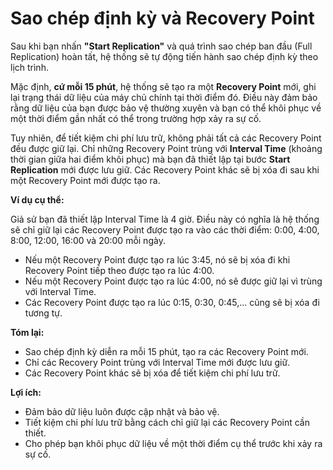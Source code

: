 # Sao chép định kỳ và Recovery Point

Sau khi bạn nhấn **"Start Replication"** và quá trình sao chép ban đầu (Full Replication) hoàn tất, hệ thống sẽ tự động tiến hành sao chép định kỳ theo lịch trình.&#x20;

Mặc định, **cứ mỗi 15 phút**, hệ thống sẽ tạo ra một **Recovery Point** mới, ghi lại trạng thái dữ liệu của máy chủ chính tại thời điểm đó. Điều này đảm bảo rằng dữ liệu của bạn được bảo vệ thường xuyên và bạn có thể khôi phục về một thời điểm gần nhất có thể trong trường hợp xảy ra sự cố.

Tuy nhiên, để tiết kiệm chi phí lưu trữ, không phải tất cả các Recovery Point đều được giữ lại. Chỉ những Recovery Point trùng với **Interval Time** (khoảng thời gian giữa hai điểm khôi phục) mà bạn đã thiết lập tại bước **Start Replication** mới được lưu giữ. Các Recovery Point khác sẽ bị xóa đi sau khi một Recovery Point mới được tạo ra.

**Ví dụ cụ thể:**

Giả sử bạn đã thiết lập Interval Time là 4 giờ. Điều này có nghĩa là hệ thống sẽ chỉ giữ lại các Recovery Point được tạo ra vào các thời điểm: 0:00, 4:00, 8:00, 12:00, 16:00 và 20:00 mỗi ngày.

* Nếu một Recovery Point được tạo ra lúc 3:45, nó sẽ bị xóa đi khi Recovery Point tiếp theo được tạo ra lúc 4:00.
* Nếu một Recovery Point được tạo ra lúc 4:00, nó sẽ được giữ lại vì trùng với Interval Time.
* Các Recovery Point được tạo ra lúc 0:15, 0:30, 0:45,... cũng sẽ bị xóa đi tương tự.

**Tóm lại:**

* Sao chép định kỳ diễn ra mỗi 15 phút, tạo ra các Recovery Point mới.
* Chỉ các Recovery Point trùng với Interval Time mới được lưu giữ.
* Các Recovery Point khác sẽ bị xóa để tiết kiệm chi phí lưu trữ.

**Lợi ích:**

* Đảm bảo dữ liệu luôn được cập nhật và bảo vệ.
* Tiết kiệm chi phí lưu trữ bằng cách chỉ giữ lại các Recovery Point cần thiết.
* Cho phép bạn khôi phục dữ liệu về một thời điểm cụ thể trước khi xảy ra sự cố.
